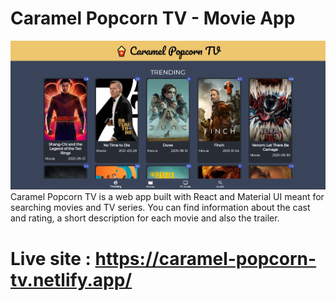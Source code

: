 # Caramel Popcorn TV - Movie App


![Caramel Popcorn TV - Movie App](https://github.com/theodorbigu/Caramel-Popcorn-TV---Movie-App/blob/master/src/images/demo.jpg?raw=true)
<br/>
Caramel Popcorn TV is a web app built with React and Material UI meant for searching movies and TV series. You can find information about the cast and rating, a short description for each movie and also the trailer.
# Live site : https://caramel-popcorn-tv.netlify.app/
